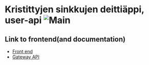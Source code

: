 # Kristittyjen sinkkujen deittiäppi, user-api ![Main](https://github.com/Ohtu-KSDeitti/backend_ksd/actions/workflows/main.yml/badge.svg)

## Link to frontend(and documentation)
* [Front end](https://github.com/Ohtu-KSDeitti/frontend_ksd)
* [Gateway API](https://github.com/Ohtu-KSDeitti/gateway)

